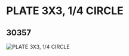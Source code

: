 # PLATE 3X3, 1/4 CIRCLE
## 30357
![PLATE 3X3, 1/4 CIRCLE](https://lc-www-live-s.legocdn.com/media/bricks/5/2/4178428.jpg)
